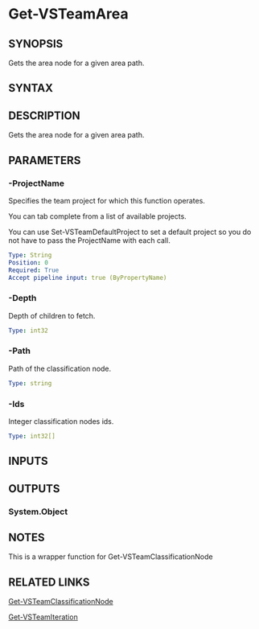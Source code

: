 


# Get-VSTeamArea

## SYNOPSIS

Gets the area node for a given area path.

## SYNTAX

## DESCRIPTION

Gets the area node for a given area path.

## PARAMETERS

### -ProjectName

Specifies the team project for which this function operates.

You can tab complete from a list of available projects.

You can use Set-VSTeamDefaultProject to set a default project so
you do not have to pass the ProjectName with each call.

```yaml
Type: String
Position: 0
Required: True
Accept pipeline input: true (ByPropertyName)
```

### -Depth

Depth of children to fetch.

```yaml
Type: int32
```

### -Path

Path of the classification node.

```yaml
Type: string
```

### -Ids

Integer classification nodes ids.

```yaml
Type: int32[]
```

## INPUTS

## OUTPUTS

### System.Object

## NOTES

This is a wrapper function for Get-VSTeamClassificationNode

## RELATED LINKS

[Get-VSTeamClassificationNode](Get-VSTeamClassificationNode.md)

[Get-VSTeamIteration](Get-VSTeamIteration.md)

